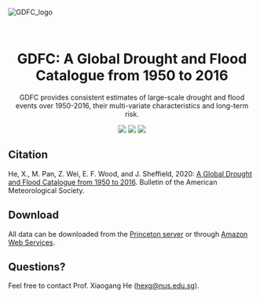 ![GDFC_logo](https://user-images.githubusercontent.com/7798592/212280005-3d022c4d-e2de-4202-a087-7a557cb9c61c.png)

<div align="center">
<br />
<h1>GDFC: A Global Drought and Flood Catalogue from 1950 to 2016</h1>
<p>
GDFC provides consistent estimates of large-scale drought and flood events over 1950-2016, their multi-variate characteristics and long-term risk.
</p>
<p align="center">
<a href="https://github.com/PREP-NexT/data" alt="GitHub contributors">
<img src="https://img.shields.io/github/contributors/PREP-NexT/data.svg" /></a>
<a href="https://github.com/PREP-NexT/data" alt="GitHub issues by-label">
<img src="https://img.shields.io/github/issues/PREP-NexT/data" /></a>
<a href="https://twitter.com/Xiaogang_He" alt="Twitter Follow">
<img src="https://img.shields.io/twitter/follow/Xiaogang_He.svg?label=Follow&style=social" /></a>
</p>
</div>

## Citation
He, X., M. Pan, Z. Wei, E. F. Wood, and J. Sheffield, 2020: [A Global Drought and Flood Catalogue from 1950 to 2016](https://journals.ametsoc.org/doi/abs/10.1175/BAMS-D-18-0269.1). Bulletin of the American Meteorological Society.

## Download
All data can be downloaded from the [Princeton server](https://prep-next.github.io/data/GDFC/products.html) or through [Amazon Web Services](https://registry.opendata.aws/global-drought-flood-catalogue/).

## Questions?
Feel free to contact Prof. Xiaogang He (hexg@nus.edu.sg). 
